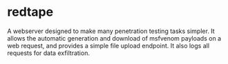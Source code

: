 # redtape
A webserver designed to make many penetration testing tasks simpler. It allows the automatic generation and download of msfvenom payloads on a web request, and provides a simple file upload endpoint. It also logs all requests for data exfiltration.
